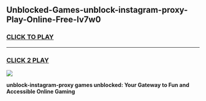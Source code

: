 
## Unblocked-Games-unblock-instagram-proxy-Play-Online-Free-lv7w0
<h3>
<a href="https://premium76.site?title=unblock-instagram-proxy&ref=26A">CLICK TO PLAY</a></h3>
<hr>

<h3>
<a href="https://premium76.site?title=unblock-instagram-proxy&ref=26A">CLICK 2 PLAY</a>
  
</h3>

<a href="https://premium76.site?title=unblock-instagram-proxy&ref=26A"><img src="https://clearcache.store/games.png"></a>


**unblock-instagram-proxy games unblocked: Your Gateway to Fun and Accessible Online Gaming**
